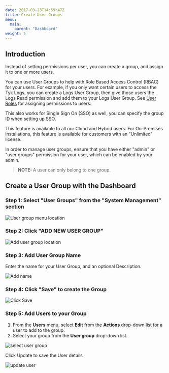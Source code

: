 ```yaml
---
date: 2017-03-23T14:59:47Z
title: Create User Groups 
menu:
  main:
    parent: "Dashboard"
weight: 5 
---
```


## <a name="introduction"></a>Introduction

Instead of setting permissions per user, you can create a group, and assign it to one or more users. 

You can use User Groups to help with Role Based Access Control (RBAC) for your users. For example, if you only want certain users to access the Tyk Logs, you can create a Logs User Group, then give those users the Logs Read permission and add them to your Logs User Group. See [User Roles](https://tyk.io/docs/security/dashboard/user-roles/) for assigning permissions to users.

This also works for Single Sign On (SSO) as well, you can specify the group ID when setting up SSO. 

This feature is available to all our Cloud and Hybrid users. For On-Premises installations, this feature is available for customers with an "Unlimited" license.

In order to manage user groups, ensure that you have either "admin" or "user groups" permission for your user, which can be enabled by your admin.

> **NOTE:** A user can only belong to one group.

## <a name="user-group-dashboard"></a>Create a User Group with the Dashboard


### Step 1: Select "User Groups" from the "System Management" section

![User group menu location][1]

### Step 2: Click "ADD NEW USER GROUP"

![Add user group location][2]

### Step 3: Add User Group Name

Enter the name for your User Group, and an optional Description.

![Add name][3]

### Step 4: Click "Save" to create the Group

![Click Save][4]

### Step 5: Add Users to your Group

 1. From the **Users** menu, select **Edit** from the **Actions** drop-down list for a user to add to the group.
 2. Select your group from the **User group** drop-down list.

![select user group][5]

Click Update to save the User details

![update user][6]


 [1]: /docs/img/dashboard/system-management/user_groups2.7.png
 [2]: /docs/img/dashboard/system-management/add-new-user-group2.7.png
 [3]: /docs/img/dashboard/system-management/user_group_name.png
 [4]: /docs/img/dashboard/system-management/api_save_2.5.png
 [5]: /docs/img/dashboard/system-management/user_group_dropdown.png
 [6]: /docs/img/dashboard/system-management/user_update_buttons.png
 